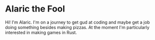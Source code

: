 # Alaric the Fool

Hi! I'm Alaric. I'm on a journey to get gud at coding and maybe get a job doing something besides making pizzas. At the moment I'm particularly interested in making games in Rust.
